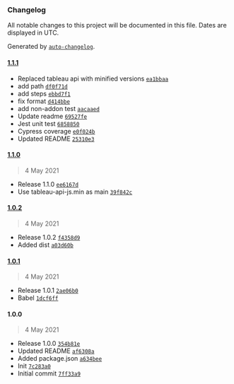 ### Changelog

All notable changes to this project will be documented in this file. Dates are displayed in UTC.

Generated by [`auto-changelog`](https://github.com/CookPete/auto-changelog).

#### [1.1.1](https://github.com/eea/tableau-api-js/compare/1.1.0...1.1.1)

- Replaced tableau api with minified versions [`ea1bbaa`](https://github.com/eea/tableau-api-js/commit/ea1bbaa2c00732fd04ca36dba19fe766fca74976)
- add path [`df0f71d`](https://github.com/eea/tableau-api-js/commit/df0f71d66536047277c0cf29c479dfc554e71ebc)
- add steps [`ebbd7f1`](https://github.com/eea/tableau-api-js/commit/ebbd7f12137d244bafe77f0c2a4abcf004e9608d)
- fix format [`d414bbe`](https://github.com/eea/tableau-api-js/commit/d414bbe61813f36d72d674327af0417e2fff0551)
- add non-addon test [`aacaaed`](https://github.com/eea/tableau-api-js/commit/aacaaed7f2b1b35ee68ddb4f9d64193a569e8859)
- Update readme [`69527fe`](https://github.com/eea/tableau-api-js/commit/69527fec38553ab2a9cdac9389116c297d0e0ceb)
- Jest unit test [`6858850`](https://github.com/eea/tableau-api-js/commit/68588500a2ca79072e3d2a1b3b7b52cd0a356051)
- Cypress coverage [`e0f024b`](https://github.com/eea/tableau-api-js/commit/e0f024b04035f15c682ae92f7e9dc0d7dd5a2bd2)
- Updated README [`25310e3`](https://github.com/eea/tableau-api-js/commit/25310e38422f9d82e92c445dfe44c8924175800d)

#### [1.1.0](https://github.com/eea/tableau-api-js/compare/1.0.2...1.1.0)

> 4 May 2021

- Release 1.1.0 [`ee6167d`](https://github.com/eea/tableau-api-js/commit/ee6167de3663de7f6d2c010dd3208e8d5ed381ed)
- Use tableau-api-js.min as main [`39f842c`](https://github.com/eea/tableau-api-js/commit/39f842cb4691200e939164daec3a31f402e7210d)

#### [1.0.2](https://github.com/eea/tableau-api-js/compare/1.0.1...1.0.2)

> 4 May 2021

- Release 1.0.2 [`f4358d9`](https://github.com/eea/tableau-api-js/commit/f4358d9c09477bb407e7b5d9e0bf7b8122624a8a)
- Added dist [`a03d60b`](https://github.com/eea/tableau-api-js/commit/a03d60beb4748e0925a242839be443c68c3d2c2f)

#### [1.0.1](https://github.com/eea/tableau-api-js/compare/1.0.0...1.0.1)

> 4 May 2021

- Release 1.0.1 [`2ae06b0`](https://github.com/eea/tableau-api-js/commit/2ae06b075c7618984d955859c3e0b4662aa23336)
- Babel [`1dcf6ff`](https://github.com/eea/tableau-api-js/commit/1dcf6ff36a89b556c1723055a7336b34665836ba)

#### 1.0.0

> 4 May 2021

- Release 1.0.0 [`354b81e`](https://github.com/eea/tableau-api-js/commit/354b81e637917da8d1fb6dfe362ce0e8fffb81cd)
- Updated README [`af6308a`](https://github.com/eea/tableau-api-js/commit/af6308ac7f68ae9a2c8db0213834afb1e4e896ff)
- Added package.json [`a634bee`](https://github.com/eea/tableau-api-js/commit/a634beec28d8cdf665d7f5b72c52358133e1bf94)
- Init [`7c283a0`](https://github.com/eea/tableau-api-js/commit/7c283a07119c75639e6b16c1cc4efae8c0ec78e7)
- Initial commit [`7ff33a9`](https://github.com/eea/tableau-api-js/commit/7ff33a9ad0d6127b2c7798783c0599479ddad578)
